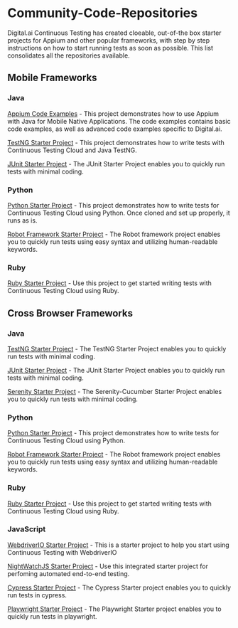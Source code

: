# Community-Code-Repositories

Digital.ai Continuous Testing has created cloeable, out-of-the box starter projects for Appium and other popular frameworks, with step by step instructions on how to start running tests as soon as possible. This list consolidates all the repositories available.

## Mobile Frameworks

### Java

[Appium Code Examples](https://github.com/ExperitestOfficial/CommunityCode-AppiumCodeExamples) - This project demonstrates how to use Appium with Java for Mobile Native Applications. The code examples contains basic code examples, as well as advanced code examples specific to Digital.ai.

[TestNG Starter Project](https://github.com/ExperitestOfficial/CommunityCode-Mobile-TestNGStarterProject) - This project demonstrates how to write tests with Continuous Testing Cloud and Java TestNG.

[JUnit Starter Project](https://github.com/ExperitestOfficial/CommunityCode-Mobile-JUnitStarterProject) - The JUnit Starter Project enables you to quickly run tests with minimal coding. 

### Python

[Python Starter Project](https://github.com/ExperitestOfficial/CommunityCode-Mobile-PythonStarterProject) - This project demonstrates how to write tests for Continuous Testing Cloud using Python. Once cloned and set up properly, it runs as is.

[Robot Framework Starter Project](https://github.com/ExperitestOfficial/CommunityCode-Mobile-RobotFrameworkStarterProject) - The Robot framework project enables you to quickly run tests using easy syntax and utilizing human-readable keywords.

### Ruby

[Ruby Starter Project](https://github.com/ExperitestOfficial/CommunityCode-Mobile-RubyStarterProject) - Use this project to get started writing tests with Continuous Testing Cloud using Ruby.

## Cross Browser Frameworks

### Java

[TestNG Starter Project](https://github.com/ExperitestOfficial/CommunityCode-Web-TestNGStarterProject) - The TestNG Starter Project enables you to quickly run tests with minimal coding. 

[JUnit Starter Project](https://github.com/ExperitestOfficial/CommunityCode-Web-JUnitStarterProject) - The JUnit Starter Project enables you to quickly run tests with minimal coding.

[Serenity Starter Project](https://github.com/ExperitestOfficial/CommunityCode-Web-SerenityStarterProject) - The Serenity-Cucumber Starter Project enables you to quickly run tests with minimal coding.

### Python

[Python Starter Project](https://github.com/ExperitestOfficial/CommunityCode-Web-PythonStarterProject) - This project demonstrates how to write tests for Continuous Testing Cloud using Python.

[Robot Framework Starter Project](https://github.com/ExperitestOfficial/CommunityCode-Web-RobotFrameworkStarterProject) - The Robot framework project enables you to quickly run tests using easy syntax and utilizing human-readable keywords.

### Ruby

[Ruby Starter Project](https://github.com/ExperitestOfficial/CommunityCode-Web-RubyStarterProject) - Use this project to get started writing tests with Continuous Testing Cloud using Ruby.

### JavaScript

[WebdriverIO Starter Project](https://github.com/ExperitestOfficial/CommunityCode-Web-WDIOStarterProject) - This is a starter project to help you start using Continuous Testing with WebdriverIO

[NightWatchJS Starter Project](https://github.com/ExperitestOfficial/CommunityCode-Web-NightWatchJSStarterProject) - Use this integrated starter project for perfoming automated end-to-end testing.

[Cypress Starter Project](https://github.com/ExperitestOfficial/CommunityCode-Web-CypressStarterProject) - The Cypress Starter project enables you to quickly run tests in cypress.

[Playwright Starter Project](https://github.com/ExperitestOfficial/CommunityCode-Web-PlaywrightStarterProject) - The Playwright Starter project enables you to quickly run tests in playwright.

